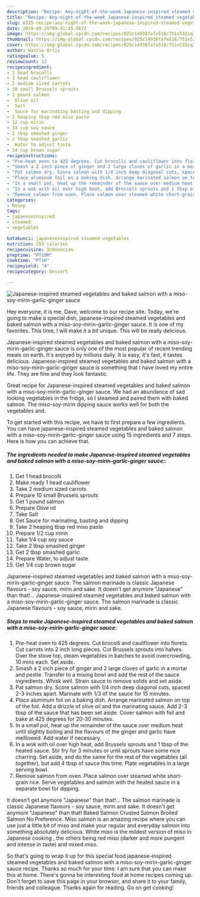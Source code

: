 ```yaml
---
description: "Recipe: Any-night-of-the-week Japanese-inspired steamed vegetables and baked salmon with a miso-soy-mirin-garlic-ginger sauce"
title: "Recipe: Any-night-of-the-week Japanese-inspired steamed vegetables and baked salmon with a miso-soy-mirin-garlic-ginger sauce"
slug: 6215-recipe-any-night-of-the-week-japanese-inspired-steamed-vegetables-and-baked-salmon-with-a-miso-soy-mirin-garlic-ginger-sauce
date: 2019-09-26T09:41:35.867Z
image: https://img-global.cpcdn.com/recipes/025c14938fa7e518/751x532cq70/japanese-inspired-steamed-vegetables-and-baked-salmon-with-a-miso-soy-mirin-garlic-ginger-sauce-recipe-main-photo.jpg
thumbnail: https://img-global.cpcdn.com/recipes/025c14938fa7e518/751x532cq70/japanese-inspired-steamed-vegetables-and-baked-salmon-with-a-miso-soy-mirin-garlic-ginger-sauce-recipe-main-photo.jpg
cover: https://img-global.cpcdn.com/recipes/025c14938fa7e518/751x532cq70/japanese-inspired-steamed-vegetables-and-baked-salmon-with-a-miso-soy-mirin-garlic-ginger-sauce-recipe-main-photo.jpg
author: Hattie Ortiz
ratingvalue: 5
reviewcount: 12
recipeingredient:
- 1 head brocolli
- 1 head cauliflower
- 2 medium sized carrots
- 10 small Brussels sprouts
- 1 pound salmon
-  Olive oil
-  Salt
-  Sauce for marinating basting and dipping
- 2 heaping tbsp red miso paste
- 12 cup mirin
- 14 cup soy sauce
- 2 tbsp smashed ginger
- 2 tbsp smashed garlic
-  Water to adjust taste
- 14 cup brown sugar
recipeinstructions:
- "Pre-heat oven to 425 degrees. Cut brocolli and cauliflower into florets. Cut carrots into 2 inch long pieces. Cut Brussels sprouts into halves. Over the stove top, steam vegetables in batches to avoid overcrowding, 10 mins each. Set aside."
- "Smash a 2 inch piece of ginger and 2 large cloves of garlic in a mortar and pestle. Transfer to a mixing bowl and add the rest of the sauce ingredients. Whisk well. Strain sauce to remove solids and set aside."
- "Pat salmon dry. Score salmon with 1/4 inch deep diagonal cuts, spaced 2-3 inches apart. Marinate with 1/3 of the sauce for 15 minutes."
- "Place aluminum foil on a baking dish. Arrange marinated salmon on top of the foil. Add a drizzle of olive oil and the marinating sauce. Add 2-3 tbsp of the sauce that has been set aside. Cover salmon with foil and bake at 425 degrees for 20-30 minutes."
- "In a small pot, heat up the remainder of the sauce over medium heat until slightly boiling and the flavours of the ginger and garlic have melllowed. Add water if necessary."
- "In a wok with oil over high heat, add Brussels sprouts and 1 tbsp of the heated sauce. Stir fry for 3 minutes or until sprouts have some nice charring. Set aside, and do the same for the rest of the vegetables (all together), but add 4 tbsp of sauce this time. Plate vegetables in a large serving bowl."
- "Remove salmon from oven. Place salmon over steamed white short-grain rice. Serve vegetables and salmon with the heated sauce in a separate bowl for dipping."
categories:
- Resep
tags:
- japaneseinspired
- steamed
- vegetables

katakunci: japaneseinspired steamed vegetables
nutrition: 259 calories
recipecuisine: Indonesian
preptime: "PT19M"
cooktime: "PT1H"
recipeyield: "4"
recipecategory: Dessert

---
```



![Japanese-inspired steamed vegetables and baked salmon with a miso-soy-mirin-garlic-ginger sauce](https://img-global.cpcdn.com/recipes/025c14938fa7e518/751x532cq70/japanese-inspired-steamed-vegetables-and-baked-salmon-with-a-miso-soy-mirin-garlic-ginger-sauce-recipe-main-photo.jpg)

Hey everyone, it is me, Dave, welcome to our recipe site. Today, we're going to make a special dish, japanese-inspired steamed vegetables and baked salmon with a miso-soy-mirin-garlic-ginger sauce. It is one of my favorites. This time, I will make it a bit unique. This will be really delicious.

Japanese-inspired steamed vegetables and baked salmon with a miso-soy-mirin-garlic-ginger sauce is only one of the most popular of recent trending meals on earth. It's enjoyed by millions daily. It is easy, it's fast, it tastes delicious. Japanese-inspired steamed vegetables and baked salmon with a miso-soy-mirin-garlic-ginger sauce is something that I have loved my entire life. They are fine and they look fantastic.

Great recipe for Japanese-inspired steamed vegetables and baked salmon with a miso-soy-mirin-garlic-ginger sauce. We had an abundance of sad looking vegetables in the fridge, so I steamed and paired them with baked salmon. The miso-soy-mirin dipping sauce works well for both the vegetables and.


To get started with this recipe, we have to first prepare a few ingredients. You can have japanese-inspired steamed vegetables and baked salmon with a miso-soy-mirin-garlic-ginger sauce using 15 ingredients and 7 steps. Here is how you can achieve that.

##### The ingredients needed to make Japanese-inspired steamed vegetables and baked salmon with a miso-soy-mirin-garlic-ginger sauce::

1. Get 1 head brocolli
1. Make ready 1 head cauliflower
1. Take 2 medium sized carrots
1. Prepare 10 small Brussels sprouts
1. Get 1 pound salmon
1. Prepare  Olive oil
1. Take  Salt
1. Get  Sauce for marinating, basting and dipping
1. Take 2 heaping tbsp red miso paste
1. Prepare 1/2 cup mirin
1. Take 1/4 cup soy sauce
1. Take 2 tbsp smashed ginger
1. Get 2 tbsp smashed garlic
1. Prepare  Water, to adjust taste
1. Get 1/4 cup brown sugar


Japanese-inspired steamed vegetables and baked salmon with a miso-soy-mirin-garlic-ginger sauce. The salmon marinade is classic Japanese flavours - soy sauce, mirin and sake. It doesn&#39;t get anymore &#34;Japanese&#34; than that!… Japanese-inspired steamed vegetables and baked salmon with a miso-soy-mirin-garlic-ginger sauce. The salmon marinade is classic Japanese flavours - soy sauce, mirin and sake. 

##### Steps to make Japanese-inspired steamed vegetables and baked salmon with a miso-soy-mirin-garlic-ginger sauce:

1. Pre-heat oven to 425 degrees. Cut brocolli and cauliflower into florets. Cut carrots into 2 inch long pieces. Cut Brussels sprouts into halves. Over the stove top, steam vegetables in batches to avoid overcrowding, 10 mins each. Set aside.
1. Smash a 2 inch piece of ginger and 2 large cloves of garlic in a mortar and pestle. Transfer to a mixing bowl and add the rest of the sauce ingredients. Whisk well. Strain sauce to remove solids and set aside.
1. Pat salmon dry. Score salmon with 1/4 inch deep diagonal cuts, spaced 2-3 inches apart. Marinate with 1/3 of the sauce for 15 minutes.
1. Place aluminum foil on a baking dish. Arrange marinated salmon on top of the foil. Add a drizzle of olive oil and the marinating sauce. Add 2-3 tbsp of the sauce that has been set aside. Cover salmon with foil and bake at 425 degrees for 20-30 minutes.
1. In a small pot, heat up the remainder of the sauce over medium heat until slightly boiling and the flavours of the ginger and garlic have melllowed. Add water if necessary.
1. In a wok with oil over high heat, add Brussels sprouts and 1 tbsp of the heated sauce. Stir fry for 3 minutes or until sprouts have some nice charring. Set aside, and do the same for the rest of the vegetables (all together), but add 4 tbsp of sauce this time. Plate vegetables in a large serving bowl.
1. Remove salmon from oven. Place salmon over steamed white short-grain rice. Serve vegetables and salmon with the heated sauce in a separate bowl for dipping.


It doesn&#39;t get anymore &#34;Japanese&#34; than that!… The salmon marinade is classic Japanese flavours - soy sauce, mirin and sake. It doesn&#39;t get anymore &#34;Japanese&#34; than that! Baked Salmon Crusted Salmon Broiled Salmon No Preference. Miso salmon is an amazing recipe where you can use just a little bit of miso and make your regular and everyday salmon into something absolutely delicious. White miso is the mildest version of miso in Japanese cooking , the others being red miso (darker and more pungent and intense in taste) and mixed miso. 

So that's going to wrap it up for this special food japanese-inspired steamed vegetables and baked salmon with a miso-soy-mirin-garlic-ginger sauce recipe. Thanks so much for your time. I am sure that you can make this at home. There's gonna be interesting food at home recipes coming up. Don't forget to save this page in your browser, and share it to your family, friends and colleague. Thanks again for reading. Go on get cooking!
